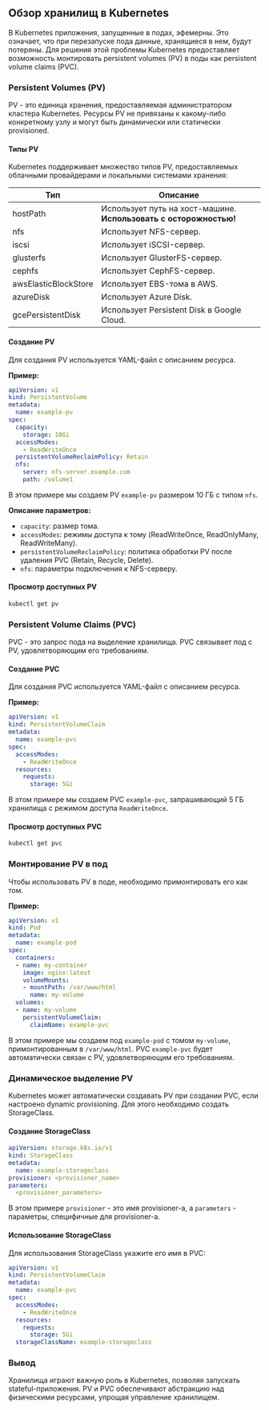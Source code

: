 ## Обзор хранилищ в Kubernetes

В Kubernetes приложения, запущенные в подах, эфемерны. Это означает, что при перезапуске пода данные, хранящиеся в нем, будут потеряны. Для решения этой проблемы Kubernetes предоставляет возможность монтировать persistent volumes (PV) в поды как persistent volume claims (PVC).

### Persistent Volumes (PV)

PV - это единица хранения, предоставляемая администратором кластера Kubernetes.  Ресурсы PV  не привязаны к какому-либо конкретному узлу и могут быть динамически или статически provisioned.

#### Типы PV

Kubernetes поддерживает множество типов PV, предоставляемых облачными провайдерами и локальными системами хранения:

| Тип         | Описание                                                         |
|--------------|-------------------------------------------------------------------|
| hostPath     | Использует путь на хост-машине. **Использовать с осторожностью!** |
| nfs          | Использует NFS-сервер.                                             |
| iscsi       | Использует iSCSI-сервер.                                           |
| glusterfs   | Использует GlusterFS-сервер.                                       |
| cephfs      | Использует CephFS-сервер.                                         |
| awsElasticBlockStore | Использует EBS-тома в AWS.                                    |
| azureDisk    | Использует Azure Disk.                                          |
| gcePersistentDisk | Использует Persistent Disk в Google Cloud.                    |

#### Создание PV

Для создания PV используется YAML-файл с описанием ресурса. 

**Пример:**

```yaml
apiVersion: v1
kind: PersistentVolume
metadata:
  name: example-pv
spec:
  capacity:
    storage: 10Gi
  accessModes:
    - ReadWriteOnce
  persistentVolumeReclaimPolicy: Retain
  nfs:
    server: nfs-server.example.com
    path: /volume1
```

В этом примере мы создаем PV `example-pv` размером 10 ГБ с типом `nfs`. 

**Описание параметров:**

* `capacity`: размер тома.
* `accessModes`: режимы доступа к тому (ReadWriteOnce, ReadOnlyMany, ReadWriteMany).
* `persistentVolumeReclaimPolicy`: политика обработки PV после удаления PVC (Retain, Recycle, Delete).
* `nfs`: параметры подключения к NFS-серверу.

#### Просмотр доступных PV

```bash
kubectl get pv
```

### Persistent Volume Claims (PVC)

PVC - это запрос пода на выделение хранилища. PVC  связывает под с PV, удовлетворяющим его требованиям.

#### Создание PVC

Для создания PVC используется YAML-файл с описанием ресурса. 

**Пример:**

```yaml
apiVersion: v1
kind: PersistentVolumeClaim
metadata:
  name: example-pvc
spec:
  accessModes:
    - ReadWriteOnce
  resources:
    requests:
      storage: 5Gi
```

В этом примере мы создаем PVC `example-pvc`, запрашивающий 5 ГБ хранилища с режимом доступа `ReadWriteOnce`. 

#### Просмотр доступных PVC

```bash
kubectl get pvc
```

### Монтирование PV в под

Чтобы использовать PV в поде, необходимо примонтировать его как том. 

**Пример:**

```yaml
apiVersion: v1
kind: Pod
metadata:
  name: example-pod
spec:
  containers:
  - name: my-container
    image: nginx:latest
    volumeMounts:
    - mountPath: /var/www/html
      name: my-volume
  volumes:
  - name: my-volume
    persistentVolumeClaim:
      claimName: example-pvc
```

В этом примере мы создаем под `example-pod` с томом `my-volume`, примонтированным в `/var/www/html`. PVC `example-pvc` будет автоматически связан с PV, удовлетворяющим его требованиям.

### Динамическое выделение PV

Kubernetes может автоматически создавать PV при создании PVC, если настроено dynamic provisioning. Для этого необходимо создать StorageClass.

#### Создание StorageClass

```yaml
apiVersion: storage.k8s.io/v1
kind: StorageClass
metadata:
  name: example-storageclass
provisioner: <provisioner_name>
parameters:
  <provisioner_parameters>
```

В этом примере `provisioner` - это имя provisioner-а, а `parameters` - параметры, специфичные для provisioner-а. 

#### Использование StorageClass

Для использования StorageClass укажите его имя в PVC:

```yaml
apiVersion: v1
kind: PersistentVolumeClaim
metadata:
  name: example-pvc
spec:
  accessModes:
    - ReadWriteOnce
  resources:
    requests:
      storage: 5Gi
  storageClassName: example-storageclass
```

### Вывод

Хранилища играют важную роль в Kubernetes, позволяя запускать stateful-приложения. PV и PVC обеспечивают абстракцию над физическими ресурсами, упрощая управление хранилищем.  
